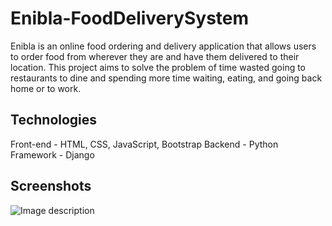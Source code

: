 # Enibla-FoodDeliverySystem

Enibla is an online food ordering and delivery application that allows users to order food from wherever they are and have them delivered to their location. This project aims to solve the problem of time wasted going to restaurants to dine and spending more time waiting, eating, and going back home or to work.

## Technologies

Front-end   - HTML, CSS, JavaScript, Bootstrap
Backend     - Python
Framework   - Django

## Screenshots
![Image description](image_url)



